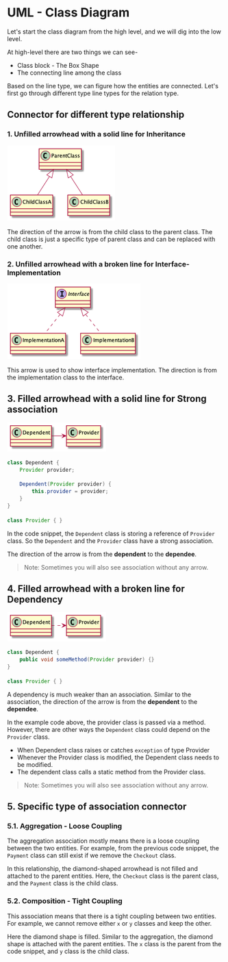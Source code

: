 # UML - Class Diagram

Let's start the class diagram from the high level, and we will dig into the low level.

At high-level there are two things we can see-

* Class block - The Box Shape
* The connecting line among the class

Based on the line type, we can figure how the entities are connected.
Let's first go through different type line types for the relation type.

## Connector for different type relationship

### 1. Unfilled arrowhead with a solid line for Inheritance

![Solid arrow line for Inheritance](./diagram/inheritance.png)

The direction of the arrow is from the child class to the parent class. The child class is just a specific type of
parent class and can be replaced with one another.

### 2. Unfilled arrowhead with a broken line for Interface-Implementation

![Dashed arrow line for Interface](./diagram/interface.png)

This arrow is used to show interface implementation. The direction is from the implementation class to the interface.

## 3. Filled arrowhead with a solid line for Strong association

![Solid arrow for strong association arrow](diagram/strong-association.png)

```java
class Dependent {
    Provider provider;

    Dependent(Provider provider) {
        this.provider = provider;
    }
}

class Provider { }
```

In the code snippet, the `Dependent` class is storing a reference of `Provider` class. So the `Dependent` and the
`Provider` class have a strong association.

The direction of the arrow is from the **dependent** to the **dependee**.

> Note: Sometimes you will also see association without any arrow.

## 4. Filled arrowhead with a broken line for Dependency


![Filled arrowhead with a broken line for Dependency](diagram/weak-association.png)

```java
class Dependent {
    public void someMethod(Provider provider) {}
}

class Provider { }
```

A dependency is much weaker than an association. Similar to the association, the direction of the arrow is from the
**dependent** to the **dependee**.

In the example code above, the provider class is passed via a method. However, there are other ways the `Dependent`
class could depend on the `Provider` class.

 * When Dependent class raises or catches `exception` of type Provider
 * Whenever the Provider class is modified, the Dependent class needs to be modified.
 * The dependent class calls a static method from the Provider class.

> Note: Sometimes you will also see association without any arrow.

## 5. Specific type of association connector

### 5.1. Aggregation - Loose Coupling

The aggregation association mostly means there is a loose coupling between the two entities. For example, from the
previous code snippet, the `Payment` class can still exist if we remove the `Checkout` class.

In this relationship, the diamond-shaped arrowhead is not filled and attached to the parent entities. Here, the
`Checkout` class is the parent class, and the `Payment` class is the child class.

### 5.2. Composition - Tight Coupling

This association means that there is a tight coupling between two entities. For example, we cannot remove either `x` or
`y` classes and keep the other.

Here the diamond shape is filled. Similar to the aggregation, the diamond shape is attached with the parent entities.
The `x` class is the parent from the code snippet, and `y` class is the child class.